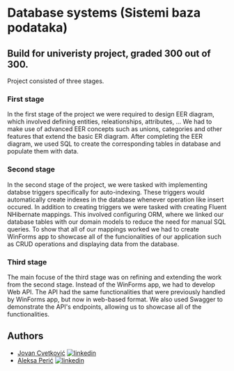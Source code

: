 # Database systems (Sistemi baza podataka)

## Build for univeristy project, graded 300 out of 300.

Project consisted of three stages.

### First stage
In the first stage of the project we were required to design EER diagram, which involved defining entities, releationships, attributes, ... We had to make use of advanced EER concepts such as unions, categories and other features that extend the basic ER diagram. After completing the EER diagram, we used SQL to create the corresponding tables in database and populate them with data.

### Second stage
In the second stage of the project, we were tasked with implementing databse triggers specifically for auto-indexing. These triggers would automatically create indexes in the database whenever operation like insert occured.
In addition to creating triggers we were tasked with creating Fluent NHibernate mappings. This involved configuring ORM, where we linked our database tables with our domain models to reduce the need for manual SQL queries. To show that all of our mappings worked we had to create WinForms app to showcase all of the funcionalities of our application such as CRUD operations and displaying data from the database.

### Third stage
The main focuse of the third stage was on refining and extending the work from the second stage. Instead of the WinForms app, we had to develop Web API. The API had the same functionalities that were previously handled by WinForms app, but now in web-based format. We also used Swagger to demonstrate the API's endpoints, allowing us to showcase all of the functionalities. 
## Authors

- [Jovan Cvetković](https://github.com/CJovan02) [![linkedin](https://img.shields.io/badge/linkedin-0A66C2?style=for-the-badge&logo=linkedin&logoColor=white)](https://www.linkedin.com/in/jovan-cvetkovic-6750bb255/)
- [Aleksa Perić](https://github.com/aleksa1205) [![linkedin](https://img.shields.io/badge/linkedin-0A66C2?style=for-the-badge&logo=linkedin&logoColor=white)](https://www.linkedin.com/in/aleksaperic02/)
